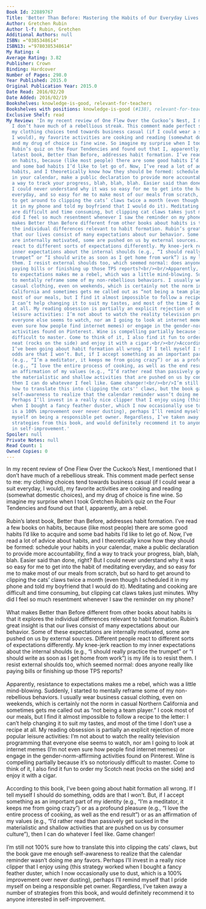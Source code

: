 ```yaml
---
Book Id: 22889767
Title: 'Better Than Before: Mastering the Habits of Our Everyday Lives'
Author: Gretchen Rubin
Author l-f: Rubin, Gretchen
Additional Authors: null
ISBN: ="0385348614"
ISBN13: ="9780385348614"
My Rating: 4
Average Rating: 3.82
Publisher: Crown
Binding: Hardcover
Number of Pages: 298.0
Year Published: 2015.0
Original Publication Year: 2015.0
Date Read: 2016/02/20
Date Added: 2016/02/19
Bookshelves: knowledge-is-good, relevant-for-teachers
Bookshelves with positions: knowledge-is-good (#138), relevant-for-teachers (#48)
Exclusive Shelf: read
My Review: 'In my recent review of One Flew Over the Cuckoo’s Nest, I mentioned that
  I don’t have much of a rebellious streak. This comment made perfect sense to me:
  my clothing choices tend towards business casual (if I could wear a suit everyday,
  I would), my favorite activities are cooking and reading (somewhat domestic choices),
  and my drug of choice is fine wine. So imagine my surprise when I took Gretchen
  Rubin’s quiz on the Four Tendencies and found out that I, apparently, am a rebel.<br/><br/>Rubin’s
  latest book, Better than Before, addresses habit formation. I’ve read a few books
  on habits, because (like most people) there are some good habits I’d like to acquire
  and some bad habits I’d like to let go of. Now, I’ve read a lot of advice about
  habits, and I theoretically know how they should be formed: schedule your habits
  in your calendar, make a public declaration to provide more accountability, find
  a way to track your progress, blah, blah, blah. Easier said than done, right? But
  I could never understand why it was so easy for me to get into the habit of meditating
  everyday, and so easy for me to make most of our meals from scratch, but so hard
  to get around to clipping the cats’ claws twice a month (even though I scheduled
  it in my phone and told my boyfriend that I would do it). Meditating and cooking
  are difficult and time consuming, but clipping cat claws takes just minutes. Why
  did I feel so much resentment whenever I saw the reminder on my phone?<br/><br/>What
  makes Better than Before different from other books about habits is that it explores
  the individual differences relevant to habit formation. Rubin’s great insight is
  that our lives consist of many expectations about our behavior. Some of these expectations
  are internally motivated, some are pushed on us by external sources. Different people
  react to different sorts of expectations differently. My knee-jerk reaction to my
  inner expectations about the internal shoulds (e.g., “I should really practice the
  trumpet” or “I should write as soon as I get home from work”) is my life is to resist
  them. I resist external shoulds too, which seemed normal: does anyone really like
  paying bills or finishing up those TPS reports?<br/><br/>Apparently, resistance
  to expectations makes me a rebel, which was a little mind-blowing. Suddenly, I started
  to mentally reframe some of my non-rebellious behaviors. I usually wear business
  casual clothing, even on weekends, which is certainly not the norm in casual Northern
  California and sometimes gets me called out as “not being a team player.” I cook
  most of our meals, but I find it almost impossible to follow a recipe to the letter:
  I can’t help changing it to suit my tastes, and most of the time I don’t use a recipe
  at all. My reading obsession is partially an explicit rejection of more popular
  leisure activities: I’m not about to watch the reality television programming that
  everyone else seems to watch, nor am I going to look at internet memes (I’m not
  even sure how people find internet memes) or engage in the gender-norm-affirming
  activities found on Pinterest. Wine is compelling partially because it’s so notoriously
  difficult to master. Come to think of it, I also find it fun to order my Scotch
  neat (rocks on the side) and enjoy it with a cigar.<br/><br/>According to this book,
  I’ve been going about habit formation all wrong. If I tell myself I should do something,
  odds are that I won’t. But, if I accept something as an important part of my identity
  (e.g., “I’m a meditator, it keeps me from going crazy”) or as a profound pleasure
  (e.g., “I love the entire process of cooking, as well as the end result”) or as
  an affirmation of my values (e.g., “I’d rather read than passively get sucked in
  the materialistic and shallow activities that are pushed on us by consumer culture”),
  then I can do whatever I feel like. Game changer!<br/><br/>I’m still not 100% sure
  how to translate this into clipping the cats'' claws, but the book gave me enough
  self-awareness to realize that the calendar reminder wasn’t doing me any favors.
  Perhaps I’ll invest in a really nice clipper that I enjoy using (this strategy worked
  when I bought a fancy feather duster, which I now occasionally use to dust, which
  is a 100% improvement over never dusting), perhaps I’ll remind myself that I pride
  myself on being a responsible pet owner. Regardless, I’ve taken away a number of
  strategies from this book, and would definitely recommend it to anyone interested
  in self-improvement.'
Spoiler: null
Private Notes: null
Read Count: 1
Owned Copies: 0
---
```


In my recent review of One Flew Over the Cuckoo’s Nest, I mentioned that I don’t have much of a rebellious streak. This comment made perfect sense to me: my clothing choices tend towards business casual (if I could wear a suit everyday, I would), my favorite activities are cooking and reading (somewhat domestic choices), and my drug of choice is fine wine. So imagine my surprise when I took Gretchen Rubin’s quiz on the Four Tendencies and found out that I, apparently, am a rebel.<br/><br/>Rubin’s latest book, Better than Before, addresses habit formation. I’ve read a few books on habits, because (like most people) there are some good habits I’d like to acquire and some bad habits I’d like to let go of. Now, I’ve read a lot of advice about habits, and I theoretically know how they should be formed: schedule your habits in your calendar, make a public declaration to provide more accountability, find a way to track your progress, blah, blah, blah. Easier said than done, right? But I could never understand why it was so easy for me to get into the habit of meditating everyday, and so easy for me to make most of our meals from scratch, but so hard to get around to clipping the cats’ claws twice a month (even though I scheduled it in my phone and told my boyfriend that I would do it). Meditating and cooking are difficult and time consuming, but clipping cat claws takes just minutes. Why did I feel so much resentment whenever I saw the reminder on my phone?<br/><br/>What makes Better than Before different from other books about habits is that it explores the individual differences relevant to habit formation. Rubin’s great insight is that our lives consist of many expectations about our behavior. Some of these expectations are internally motivated, some are pushed on us by external sources. Different people react to different sorts of expectations differently. My knee-jerk reaction to my inner expectations about the internal shoulds (e.g., “I should really practice the trumpet” or “I should write as soon as I get home from work”) is my life is to resist them. I resist external shoulds too, which seemed normal: does anyone really like paying bills or finishing up those TPS reports?<br/><br/>Apparently, resistance to expectations makes me a rebel, which was a little mind-blowing. Suddenly, I started to mentally reframe some of my non-rebellious behaviors. I usually wear business casual clothing, even on weekends, which is certainly not the norm in casual Northern California and sometimes gets me called out as “not being a team player.” I cook most of our meals, but I find it almost impossible to follow a recipe to the letter: I can’t help changing it to suit my tastes, and most of the time I don’t use a recipe at all. My reading obsession is partially an explicit rejection of more popular leisure activities: I’m not about to watch the reality television programming that everyone else seems to watch, nor am I going to look at internet memes (I’m not even sure how people find internet memes) or engage in the gender-norm-affirming activities found on Pinterest. Wine is compelling partially because it’s so notoriously difficult to master. Come to think of it, I also find it fun to order my Scotch neat (rocks on the side) and enjoy it with a cigar.<br/><br/>According to this book, I’ve been going about habit formation all wrong. If I tell myself I should do something, odds are that I won’t. But, if I accept something as an important part of my identity (e.g., “I’m a meditator, it keeps me from going crazy”) or as a profound pleasure (e.g., “I love the entire process of cooking, as well as the end result”) or as an affirmation of my values (e.g., “I’d rather read than passively get sucked in the materialistic and shallow activities that are pushed on us by consumer culture”), then I can do whatever I feel like. Game changer!<br/><br/>I’m still not 100% sure how to translate this into clipping the cats' claws, but the book gave me enough self-awareness to realize that the calendar reminder wasn’t doing me any favors. Perhaps I’ll invest in a really nice clipper that I enjoy using (this strategy worked when I bought a fancy feather duster, which I now occasionally use to dust, which is a 100% improvement over never dusting), perhaps I’ll remind myself that I pride myself on being a responsible pet owner. Regardless, I’ve taken away a number of strategies from this book, and would definitely recommend it to anyone interested in self-improvement.